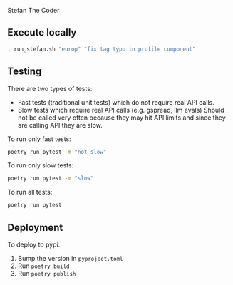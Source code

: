 Stefan The Coder

## Execute locally

```bash
. run_stefan.sh "europ" "fix tag typo in profile component"
```

## Testing

There are two types of tests:
- Fast tests (traditional unit tests) which do not require real API calls. 
- Slow tests which require real API calls (e.g. gspread, llm evals) Should not be called very often because they may hit API limits and since they are calling API they are slow.

To run only fast tests:
```bash
poetry run pytest -m "not slow"
```

To run only slow tests:
```bash
poetry run pytest -m "slow"
```

To run all tests:
```bash
poetry run pytest
```

## Deployment

To deploy to pypi:
1. Bump the version in `pyproject.toml`
2. Run `poetry build`
3. Run `poetry publish`
